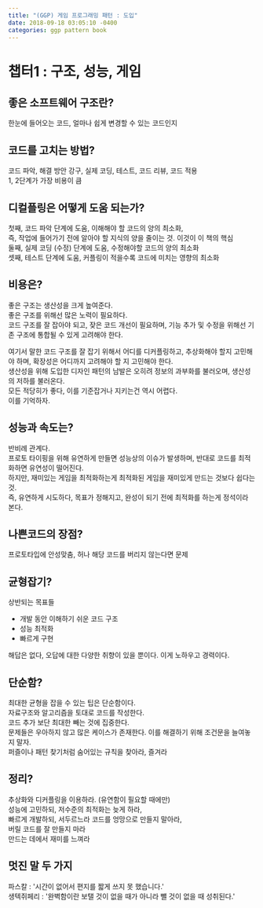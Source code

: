 ```yaml
---
title: "(GGP) 게임 프로그래밍 패턴 : 도입"
date: 2018-09-18 03:05:10 -0400
categories: ggp pattern book
---
```


# 챕터1 : 구조, 성능, 게임

## 좋은 소프트웨어 구조란?  
한눈에 들어오는 코드, 얼마나 쉽게 변경할 수 있는 코드인지  

## 코드를 고치는 방법?  
코드 파악, 해결 방안 강구, 실제 코딩, 테스트, 코드 리뷰, 코드 적용  
1, 2단계가 가장 비용이 큼  

## 디컬플링은 어떻게 도움 되는가?  
첫째, 코드 파악 단계에 도움, 이해해야 할 코드의 양의 최소화,  
즉, 작업에 들어가기 전에 알아야 할 지식의 양을 줄이는 것. 이것이 이 책의 핵심  
둘째, 실제 코딩 (수정) 단계에 도움, 수정해야할 코드의 양의 최소화  
셋째, 테스트 단계에 도움, 커플링이 적을수록 코드에 미치는 영향의 최소화  

## 비용은?  
좋은 구조는 생산성을 크게 높여준다.  
좋은 구조를 위해선 많은 노력이 필요하다.  
코드 구조를 잘 잡아야 되고, 잦은 코드 개선이 필요하며, 기능 추가 및 수정을 위해선 기존 구조에 통합될 수 있게 고려해야 한다.  

여기서 말한 코드 구조를 잘 잡기 위해서 어디를 디커플링하고, 추상화해야 할지 고민해야 하며, 확장성은 어디까지 고려해야 할 지 고민해야 한다.  
생산성을 위해 도입한 디자인 패턴의 남발은 오히려 정보의 과부화를 불러오며, 생산성의 저하를 불러온다.  
모든 적당히가 좋다, 이를 기준잡거나 지키는건 역시 어렵다.   
이를 기억하자.  

## 성능과 속도는?  
반비례 관계다.  
프로토 타이핑을 위해 유연하게 만들면 성능상의 이슈가 발생하며, 반대로 코드를 최적화하면 유연성이 떨어진다.  
하지만, 재미있는 게임을 최적화하는게 최적화된 게임을 재미있게 만드는 것보다 쉽다는 것.  
즉, 유연하게 시도하다, 목표가 정해지고, 완성이 되기 전에 최적화를 하는게 정석이라 본다.  

## 나쁜코드의 장점?  
프로토타입에 안성맞춤, 허나 해당 코드를 버리지 않는다면 문제  


## 균형잡기?  
상반되는 목표들  
- 개발 동안 이해하기 쉬운 코드 구조  
- 성능 최적화
- 빠르게 구현

해답은 없다, 오답에 대한 다양한 취향이 있을 뿐이다. 이게 노하우고 경력이다.  

## 단순함?  
최대한 균형을 잡을 수 있는 팁은 단순함이다.  
자료구조와 알고리즘을 토대로 코드를 작성한다.  
코드 추가 보단 최대한 빼는 것에 집중한다.  
문제들은 우아하지 않고 많은 케이스가 존재한다. 이를 해결하기 위해 조건문을 늘여놓지 말자.  
퍼즐이나 패턴 찾기처럼 숨어있는 규칙을 찾아라, 즐겨라  

## 정리?  
추상화와 디커플링을 이용하라. (유연함이 필요할 때에만)  
성능에 고민하되, 저수준의 최적화는 늦게 하라,  
빠르게 개발하되, 서두르느라 코드를 엉망으로 만들지 말아라,  
버릴 코드를 잘 만들지 마라  
만드는 데에서 재미를 느껴라  

## 멋진 말 두 가지  
파스칼 : '시간이 없어서 편지를 짧게 쓰지 못 했습니다.'  
생텍쥐페리 : '완벽함이란 보탤 것이 없을 때가 아니라 뺄 것이 없을 때 성취된다.'  

